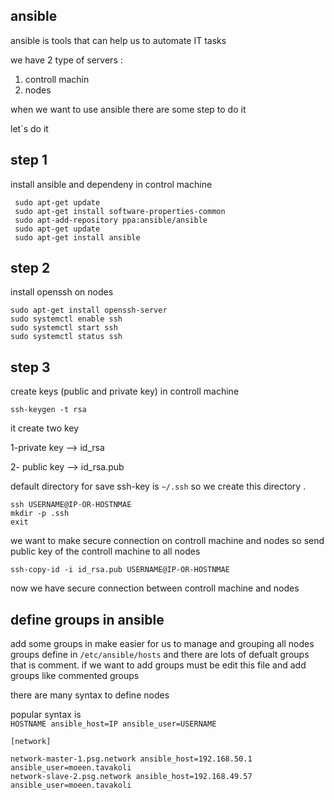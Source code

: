 ## ansible

ansible is tools that can help us to automate IT tasks 

we have 2 type of servers : 

1. controll machin 
2. nodes


when we want to use ansible there are some step to do it 

let`s do it 

##  step 1

install ansible and dependeny in control machine


```
 sudo apt-get update
 sudo apt-get install software-properties-common
 sudo apt-add-repository ppa:ansible/ansible
 sudo apt-get update
 sudo apt-get install ansible
```
##  step 2

install openssh on nodes

```
sudo apt-get install openssh-server
sudo systemctl enable ssh
sudo systemctl start ssh
sudo systemctl status ssh
```

##  step 3

create keys (public and private key) in controll machine 

`ssh-keygen -t rsa`

it create two key 

1-private key --> id_rsa

2- public key --> id_rsa.pub


default directory for save ssh-key is `~/.ssh` so we create this directory .

```
ssh USERNAME@IP-OR-HOSTNMAE
mkdir -p .ssh
exit
```

we want to make secure connection on controll machine and nodes so send public key of the controll machine to all nodes 

`ssh-copy-id -i id_rsa.pub USERNAME@IP-OR-HOSTNMAE`

now we have secure connection between controll machine and nodes 


## define groups in ansible



add some groups in make easier for us to manage and  grouping all nodes
groups define in `/etc/ansible/hosts` and there are lots of defualt groups that is comment.
if we want to add groups must be edit this file and add groups like commented groups 

there are many syntax to define nodes 

popular syntax is \
`HOSTNAME ansible_host=IP ansible_user=USERNAME `

```
[network]

network-master-1.psg.network ansible_host=192.168.50.1 ansible_user=moeen.tavakoli
network-slave-2.psg.network ansible_host=192.168.49.57 ansible_user=moeen.tavakoli
```

